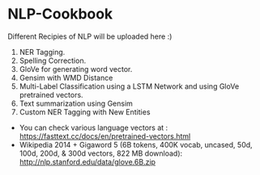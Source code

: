 # NLP-Cookbook
Different Recipies of NLP will be uploaded here :)

1. NER Tagging.
2. Spelling Correction.
3. GloVe for generating word vector.
4. Gensim with WMD Distance
5. Multi-Label Classification using a LSTM Network and using GloVe pretrained vectors.
6. Text summarization using Gensim
7. Custom NER Tagging with New Entities

* You can check various language vectors at : https://fasttext.cc/docs/en/pretrained-vectors.html
* Wikipedia 2014 + Gigaword 5 (6B tokens, 400K vocab, uncased, 50d, 100d, 200d, & 300d vectors, 822 MB download): http://nlp.stanford.edu/data/glove.6B.zip

